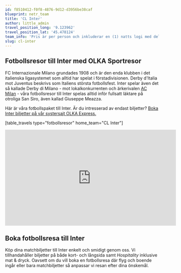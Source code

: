 ```yaml
---
id: f8510412-f0f8-4876-9d12-d3956be38caf
blueprint: netr_team
title: 'CL Inter'
author: little_admin
travel_position_long: '9.123962'
travel_position_lat: '45.478124'
team_info: 'Pris är per person och inkluderar en (1) natts logi med del i dubbelrum på 3*** hotell i Milano, frukost på hotellet samt matchbiljett på arenans kortsida. OBS! Priset som också inkluderar flyg är ett frånpris.'
slug: cl-inter
---
```

<h2>Fotbollsresor till Inter med OLKA Sportresor</h2>
<p>FC Internazionale Milano grundades 1908 och är den enda klubben i det italienska ligasystemet som alltid har spelat i förstadivisionen. Derby d'Italia mot Juventus beskrivs som Italiens största fotbollsfest. Inter spelar även det så kallade Derby di Milano - mot lokalkonkurrenten och ärkerivalen <a href="https://olka.se/fotbollsresor/serie-a/milano/ac-milan/">AC Milan</a> - våra fotbollsresor till Inter spelas alltid inför fullsatt läktare på otroliga San Siro, även kallad Giuseppe Meazza.</p>
<p>Här är våra fotbollspaket till Inter. Är du intresserad av endast biljetter? <a href="https://www.olkaexpress.se/fotbollsbiljetter/champions-league/milano/inter">Boka Inter biljetter på vår systersajt OLKA Express.</a></p>
<p>[table_travels type="fotbollsresor" home_team="CL Inter"]</p>
<p><iframe src="https://www.youtube.com/embed/p2n0mwbzwF4" width="560" height="315" frameborder="0" allowfullscreen="allowfullscreen" data-mce-fragment="1"></iframe></p>
<h2>Boka fotbollsresa till Inter</h2>
<p>Köp dina matchbiljetter till Inter enkelt och smidigt genom oss. Vi tillhandahåller biljetter på både kort- och långsida samt <em>Hospitality</em> inklusive mat &amp; dryck. Oavsett om du vill boka en fotbollsresa där flyg och boende ingår eller bara matchbiljetter så anpassar vi resan efter dina önskemål.</p>
